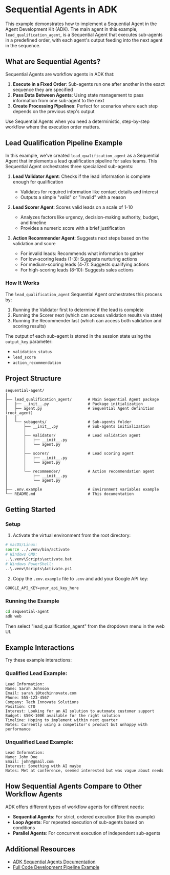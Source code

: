 # Sequential Agents in ADK

This example demonstrates how to implement a Sequential Agent in the Agent Development Kit (ADK). The main agent in this example, `lead_qualification_agent`, is a Sequential Agent that executes sub-agents in a predefined order, with each agent's output feeding into the next agent in the sequence.

## What are Sequential Agents?

Sequential Agents are workflow agents in ADK that:

1. **Execute in a Fixed Order**: Sub-agents run one after another in the exact sequence they are specified
2. **Pass Data Between Agents**: Using state management to pass information from one sub-agent to the next
3. **Create Processing Pipelines**: Perfect for scenarios where each step depends on the previous step's output

Use Sequential Agents when you need a deterministic, step-by-step workflow where the execution order matters.

## Lead Qualification Pipeline Example

In this example, we've created `lead_qualification_agent` as a Sequential Agent that implements a lead qualification pipeline for sales teams. This Sequential Agent orchestrates three specialized sub-agents:

1. **Lead Validator Agent**: Checks if the lead information is complete enough for qualification
   - Validates for required information like contact details and interest
   - Outputs a simple "valid" or "invalid" with a reason

2. **Lead Scorer Agent**: Scores valid leads on a scale of 1-10
   - Analyzes factors like urgency, decision-making authority, budget, and timeline
   - Provides a numeric score with a brief justification

3. **Action Recommender Agent**: Suggests next steps based on the validation and score
   - For invalid leads: Recommends what information to gather
   - For low-scoring leads (1-3): Suggests nurturing actions
   - For medium-scoring leads (4-7): Suggests qualifying actions
   - For high-scoring leads (8-10): Suggests sales actions

### How It Works

The `lead_qualification_agent` Sequential Agent orchestrates this process by:

1. Running the Validator first to determine if the lead is complete
2. Running the Scorer next (which can access validation results via state)
3. Running the Recommender last (which can access both validation and scoring results)

The output of each sub-agent is stored in the session state using the `output_key` parameter:
- `validation_status`
- `lead_score`
- `action_recommendation`

## Project Structure

```
sequential-agent/
│
├── lead_qualification_agent/       # Main Sequential Agent package
│   ├── __init__.py                 # Package initialization
│   ├── agent.py                    # Sequential Agent definition (root_agent)
│   │
│   └── subagents/                  # Sub-agents folder
│       ├── __init__.py             # Sub-agents initialization
│       │
│       ├── validator/              # Lead validation agent
│       │   ├── __init__.py
│       │   └── agent.py
│       │
│       ├── scorer/                 # Lead scoring agent
│       │   ├── __init__.py
│       │   └── agent.py
│       │
│       └── recommender/            # Action recommendation agent
│           ├── __init__.py
│           └── agent.py
│
├── .env.example                    # Environment variables example
└── README.md                       # This documentation
```

## Getting Started

### Setup

1. Activate the virtual environment from the root directory:
```bash
# macOS/Linux:
source ../.venv/bin/activate
# Windows CMD:
..\.venv\Scripts\activate.bat
# Windows PowerShell:
..\.venv\Scripts\Activate.ps1
```

2. Copy the `.env.example` file to `.env` and add your Google API key:
```
GOOGLE_API_KEY=your_api_key_here
```

### Running the Example

```bash
cd sequential-agent
adk web
```

Then select "lead_qualification_agent" from the dropdown menu in the web UI.

## Example Interactions

Try these example interactions:

### Qualified Lead Example:
```
Lead Information:
Name: Sarah Johnson
Email: sarah.j@techinnovate.com
Phone: 555-123-4567
Company: Tech Innovate Solutions
Position: CTO
Interest: Looking for an AI solution to automate customer support
Budget: $50K-100K available for the right solution
Timeline: Hoping to implement within next quarter
Notes: Currently using a competitor's product but unhappy with performance
```

### Unqualified Lead Example:
```
Lead Information:
Name: John Doe
Email: john@gmail.com
Interest: Something with AI maybe
Notes: Met at conference, seemed interested but was vague about needs
```

## How Sequential Agents Compare to Other Workflow Agents

ADK offers different types of workflow agents for different needs:

- **Sequential Agents**: For strict, ordered execution (like this example)
- **Loop Agents**: For repeated execution of sub-agents based on conditions
- **Parallel Agents**: For concurrent execution of independent sub-agents

## Additional Resources

- [ADK Sequential Agents Documentation](https://google.github.io/adk-docs/agents/workflow-agents/sequential-agents/)
- [Full Code Development Pipeline Example](https://google.github.io/adk-docs/agents/workflow-agents/sequential-agents/#full-example-code-development-pipeline) 

